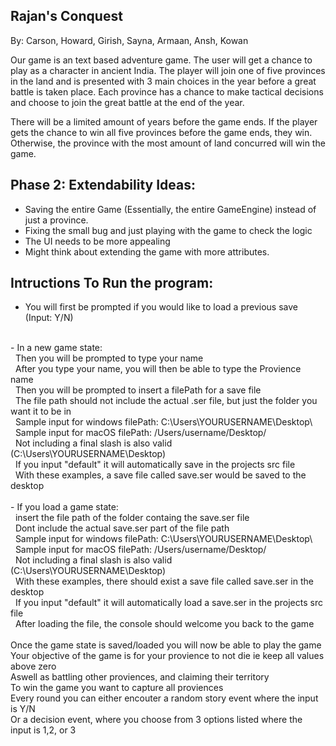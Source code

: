 ## Rajan's Conquest
By: Carson, Howard, Girish, Sayna, Armaan, Ansh, Kowan

Our game is an text based adventure game. The user will get a chance to play as a character in ancient India. The player will join one of five provinces in the land and is presented with 3 main choices in the year before a great battle is taken place. Each province has a chance to make tactical decisions and choose to join the great battle at the end of the year.

There will be a limited amount of years before the game ends. If the player gets the chance to win all five provinces before the game ends, they win. Otherwise, the province with the most amount of land concurred will win the game.

## Phase 2: Extendability Ideas:
- Saving the entire Game (Essentially, the entire GameEngine) instead of just a province.
- Fixing the small bug and just playing with the game to check the logic
- The UI needs to be more appealing  
- Might think about extending the game with more attributes.

## Intructions To Run the program: 
- You will first be prompted if you would like to load a previous save (Input: Y/N) <br />
<br />
- In a new game state: <br />
    &nbsp; Then you will be prompted to type your name <br />
    &nbsp; After you type your name, you will then be able to type the Provience name <br />
    &nbsp; Then you will be prompted to insert a filePath for a save file  <br />
    &nbsp; The file path should not include the actual .ser file, but just the folder you want it to be in <br />
    &nbsp; Sample input for windows filePath: C:\Users\YOURUSERNAME\Desktop\ <br />
    &nbsp; Sample input for macOS filePath: /Users/username/Desktop/ <br />
    &nbsp; Not including a final slash is also valid (C:\Users\YOURUSERNAME\Desktop) <br />
    &nbsp; If you input "default" it will automatically save in the projects src file <br />
    &nbsp; With these examples, a save file called save.ser would be saved to the desktop <br />
    <br />
- If you load a game state: <br />
    &nbsp; insert the file path of the folder containg the save.ser file <br />
    &nbsp; Dont include the actual save.ser part of the file path <br />
    &nbsp; Sample input for windows filePath: C:\Users\YOURUSERNAME\Desktop\ <br />
    &nbsp; Sample input for macOS filePath: /Users/username/Desktop/ <br />
    &nbsp;  Not including a final slash is also valid (C:\Users\YOURUSERNAME\Desktop) <br />
    &nbsp; With these examples, there should exist a save file called save.ser in the desktop <br />
    &nbsp; If you input "default" it will automatically load a save.ser in the projects src file <br />
    &nbsp; After loading the file, the console should welcome you back to the game <br />
    <br />
Once the game state is saved/loaded you will now be able to play the game <br />
Your objective of the game is for your provience to not die ie keep all values above zero <br />
Aswell as battling other proviences, and claiming their territory <br />
To win the game you want to capture all proviences <br />
Every round you can either encouter a random story event where the input is Y/N <br />
Or a decision event, where you choose from 3 options listed where the input is 1,2, or 3 <br />

  
